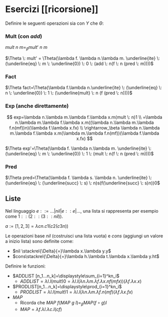 # Esercizi [[ricorsione]]

Definire le seguenti operazioni sia con $Y$ che $\Theta$:

### Mult (con $add$)

$mult \: n \: m =_\beta mult' \: n \: m$

$\Theta \: mult' = \Theta(\lambda f. \lambda n.\lambda m. \underline{ite} \: (\underline{eq} \: m \: \underline{0}) \: 0 \: (add \: n(f \: n (pred \: m))))$

### Fact

$\Theta fact=\Theta(\lambda f.\lambda n.\underline{ite} \: (\underline{eq} \: n \: \underline{0}) \: 1 \: (\underline{mult} \: n (f (pred \: n))))$

### Exp (anche direttamente)

$$
exp=\lambda n.\lambda m.\lambda f.\lambda x.m(mult \: n)1 \\
=\lambda n.\lambda m.\lambda f.\lambda x.m((\lambda n.\lambda m.\lambda f.n(mf))n)(\lambda f.\lambda x.fx) \\
\rightarrow_\beta \lambda n.\lambda m.\lambda f.\lambda x.m(\lambda m.\lambda f.n(mf))(\lambda f.\lambda x.fx)
$$

$\Theta exp'=\Theta(\lambda f. \lambda n.\lambda m. \underline{ite} \: (\underline{eq} \: m \: \underline{0}) \: 1 \: (mult \: n(f \: n (pred \: m))))$

### Pred

$\Theta pred=\Theta(\lambda f. \lambda s. \lambda n. \underline{ite} \: (\underline{eq} \: (\underline{succ} \: s) \: n)s(f(\underline{succ} \: s)n))0$

## Liste

Nel linguaggio $e::=...|nil|e::e|...$, una lista si rappresenta per esempio come $1::(2::(3::nil))$.

$a := [1, 2, 3] = λcn.c 1 (c 2 (c 3 n))$

Le operazioni base $nil$ (costruisci una lista vuota) e $cons$ (aggiungi un valore a inizio lista) sono definite come:
- $nil \stackrel{\Delta}{=}\lambda x.\lambda y.y$
- $cons\stackrel{\Delta}{=}\lambda h.\lambda t.\lambda x.\lambda y.ht$

Definire le funzioni:
- $ADDLIST [n_1...n_k]=\displaystyle\sum_{i=1}^kn_i$
	- $ADDLIST=\lambda l.l(mult)0=\lambda l.l(\lambda n. \lambda m. \lambda f. \lambda x. nf(mfx))(\lambda f.\lambda x.x)$
- $PRODLIST[n_1...n_k]=\displaystyle\prod_{i=1}^kn_i$
	- $PRODLIST=\lambda l.l(mult)1=\lambda l.l(\lambda n. \lambda m. \lambda f.n(mf)(\lambda f.\lambda x.fx)$
- $MAP$
	- Ricorda che $MAP \: f(MAP \: g \: l)=_\beta MAP(f \circ g)l$
	- $MAP=\lambda f.\lambda l.\lambda c.l(cf)$